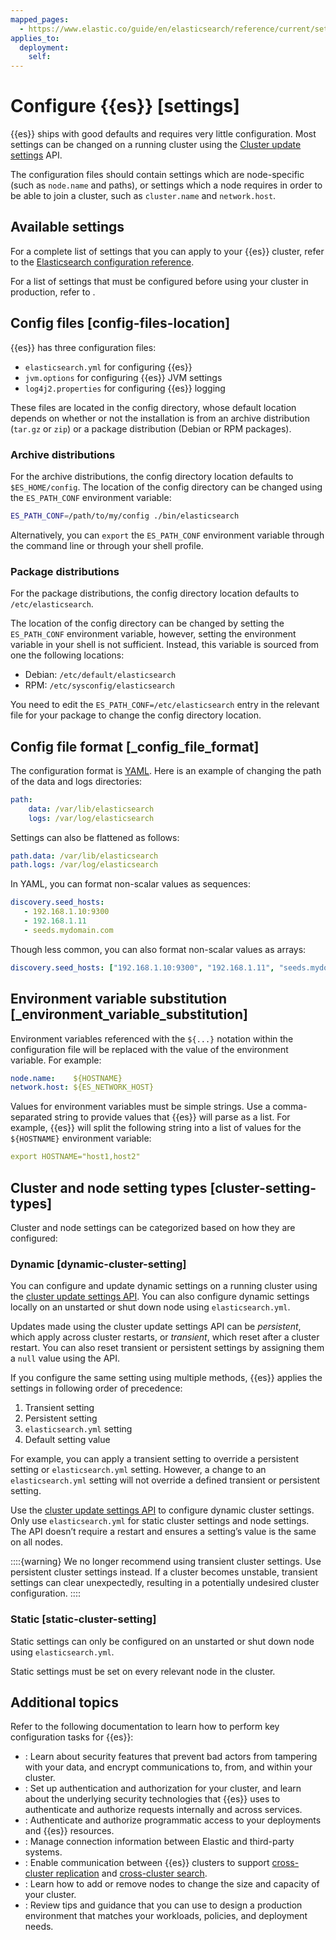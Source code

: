 ```yaml
---
mapped_pages:
  - https://www.elastic.co/guide/en/elasticsearch/reference/current/settings.html
applies_to:
  deployment:
    self:
---
```


# Configure {{es}} [settings]

{{es}} ships with good defaults and requires very little configuration. Most settings can be changed on a running cluster using the [Cluster update settings](https://www.elastic.co/docs/api/doc/elasticsearch/operation/operation-cluster-put-settings) API.

The configuration files should contain settings which are node-specific (such as `node.name` and paths), or settings which a node requires in order to be able to join a cluster, such as `cluster.name` and `network.host`.

## Available settings

For a complete list of settings that you can apply to your {{es}} cluster, refer to the [Elasticsearch configuration reference](elasticsearch://reference/elasticsearch/configuration-reference.md).

For a list of settings that must be configured before using your cluster in production, refer to [](/deploy-manage/deploy/self-managed/important-settings-configuration.md).


## Config files [config-files-location] 

{{es}} has three configuration files:

* `elasticsearch.yml` for configuring {{es}}
* `jvm.options` for configuring {{es}} JVM settings
* `log4j2.properties` for configuring {{es}} logging

These files are located in the config directory, whose default location depends on whether or not the installation is from an archive distribution (`tar.gz` or `zip`) or a package distribution (Debian or RPM packages).

### Archive distributions

For the archive distributions, the config directory location defaults to `$ES_HOME/config`. The location of the config directory can be changed using the `ES_PATH_CONF` environment variable:

```sh
ES_PATH_CONF=/path/to/my/config ./bin/elasticsearch
```

Alternatively, you can `export` the `ES_PATH_CONF` environment variable through the command line or through your shell profile.

### Package distributions

For the package distributions, the config directory location defaults to `/etc/elasticsearch`. 

The location of the config directory can be changed by setting the `ES_PATH_CONF` environment variable, however, setting the environment variable in your shell is not sufficient. Instead, this variable is sourced from one the following locations:

* Debian: `/etc/default/elasticsearch` 
* RPM: `/etc/sysconfig/elasticsearch` 

You need to edit the `ES_PATH_CONF=/etc/elasticsearch` entry in the relevant file for your package to change the config directory location.


## Config file format [_config_file_format] 

The configuration format is [YAML](https://yaml.org/). Here is an example of changing the path of the data and logs directories:

```yaml
path:
    data: /var/lib/elasticsearch
    logs: /var/log/elasticsearch
```

Settings can also be flattened as follows:

```yaml
path.data: /var/lib/elasticsearch
path.logs: /var/log/elasticsearch
```

In YAML, you can format non-scalar values as sequences:

```yaml
discovery.seed_hosts:
   - 192.168.1.10:9300
   - 192.168.1.11
   - seeds.mydomain.com
```

Though less common, you can also format non-scalar values as arrays:

```yaml
discovery.seed_hosts: ["192.168.1.10:9300", "192.168.1.11", "seeds.mydomain.com"]
```


## Environment variable substitution [_environment_variable_substitution] 

Environment variables referenced with the `${...}` notation within the configuration file will be replaced with the value of the environment variable. For example:

```yaml
node.name:    ${HOSTNAME}
network.host: ${ES_NETWORK_HOST}
```

Values for environment variables must be simple strings. Use a comma-separated string to provide values that {{es}} will parse as a list. For example, {{es}} will split the following string into a list of values for the `${HOSTNAME}` environment variable:

```yaml
export HOSTNAME="host1,host2"
```

## Cluster and node setting types [cluster-setting-types] 

Cluster and node settings can be categorized based on how they are configured:

### Dynamic [dynamic-cluster-setting]

You can configure and update dynamic settings on a running cluster using the [cluster update settings API](https://www.elastic.co/docs/api/doc/elasticsearch/operation/operation-cluster-put-settings). You can also configure dynamic settings locally on an unstarted or shut down node using `elasticsearch.yml`.

Updates made using the cluster update settings API can be *persistent*, which apply across cluster restarts, or *transient*, which reset after a cluster restart. You can also reset transient or persistent settings by assigning them a `null` value using the API.

If you configure the same setting using multiple methods, {{es}} applies the settings in following order of precedence:

1. Transient setting
2. Persistent setting
3. `elasticsearch.yml` setting
4. Default setting value

For example, you can apply a transient setting to override a persistent setting or `elasticsearch.yml` setting. However, a change to an `elasticsearch.yml` setting will not override a defined transient or persistent setting.

Use the [cluster update settings API](https://www.elastic.co/docs/api/doc/elasticsearch/operation/operation-cluster-put-settings) to configure dynamic cluster settings. Only use `elasticsearch.yml` for static cluster settings and node settings. The API doesn’t require a restart and ensures a setting’s value is the same on all nodes.

::::{warning} 
We no longer recommend using transient cluster settings. Use persistent cluster settings instead. If a cluster becomes unstable, transient settings can clear unexpectedly, resulting in a potentially undesired cluster configuration.
::::


### Static [static-cluster-setting]

Static settings can only be configured on an unstarted or shut down node using `elasticsearch.yml`.

Static settings must be set on every relevant node in the cluster.

## Additional topics

Refer to the following documentation to learn how to perform key configuration tasks for {{es}}: 

* [](/deploy-manage/security.md): Learn about security features that prevent bad actors from tampering with your data, and encrypt communications to, from, and within your cluster.
* [](/deploy-manage/users-roles/cluster-or-deployment-auth.md): Set up authentication and authorization for your cluster, and learn about the underlying security technologies that {{es}} uses to authenticate and authorize requests internally and across services.
* [](/deploy-manage/api-keys.md): Authenticate and authorize programmatic access to your deployments and {{es}} resources.
* [](/deploy-manage/manage-connectors.md): Manage connection information between Elastic and third-party systems.
* [](/deploy-manage/remote-clusters.md): Enable communication between {{es}} clusters to support [cross-cluster replication](/deploy-manage/tools/cross-cluster-replication.md) and [cross-cluster search](/solutions/search/cross-cluster-search.md).
* [](/deploy-manage/maintenance/add-and-remove-elasticsearch-nodes.md): Learn how to add or remove nodes to change the size and capacity of your cluster.
* [](/deploy-manage/production-guidance.md): Review tips and guidance that you can use to design a production environment that matches your workloads, policies, and deployment needs.